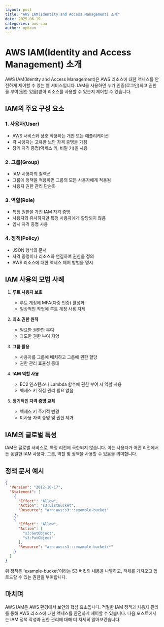 ```yaml
---
layout: post
title: "AWS IAM(Identity and Access Management) 소개"
date: 2025-06-19
categories: aws-saa
author: updaun
---
```


# AWS IAM(Identity and Access Management) 소개

AWS IAM(Identity and Access Management)은 AWS 리소스에 대한 액세스를 안전하게 제어할 수 있는 웹 서비스입니다. IAM을 사용하면 누가 인증(로그인)되고 권한을 부여(권한 있음)받아 리소스를 사용할 수 있는지 제어할 수 있습니다.

## IAM의 주요 구성 요소

### 1. 사용자(User)
- AWS 서비스와 상호 작용하는 개인 또는 애플리케이션
- 각 사용자는 고유한 보안 자격 증명을 가짐
- 장기 자격 증명(액세스 키, 비밀 키)을 사용

### 2. 그룹(Group)
- IAM 사용자의 컬렉션
- 그룹에 정책을 적용하면 그룹의 모든 사용자에게 적용됨
- 사용자 권한 관리 단순화

### 3. 역할(Role)
- 특정 권한을 가진 IAM 자격 증명
- 사용자와 유사하지만 특정 사용자에게 할당되지 않음
- 임시 자격 증명 사용

### 4. 정책(Policy)
- JSON 형식의 문서
- 자격 증명이나 리소스와 연결하여 권한을 정의
- AWS 리소스에 대한 액세스 제어 방법을 명시

## IAM 사용의 모범 사례

1. **루트 사용자 보호**
   - 루트 계정에 MFA(다중 인증) 활성화
   - 일상적인 작업에 루트 계정 사용 자제

2. **최소 권한 원칙**
   - 필요한 권한만 부여
   - 과도한 권한 부여 지양

3. **그룹 활용**
   - 사용자를 그룹에 배치하고 그룹에 권한 할당
   - 권한 관리 효율성 증대

4. **IAM 역할 사용**
   - EC2 인스턴스나 Lambda 함수에 권한 부여 시 역할 사용
   - 액세스 키 직접 관리 필요 없음

5. **정기적인 자격 증명 교체**
   - 액세스 키 주기적 변경
   - 미사용 자격 증명 및 권한 제거

## IAM의 글로벌 특성

IAM은 글로벌 서비스로, 특정 리전에 국한되지 않습니다. 이는 사용자가 어떤 리전에서든 동일한 IAM 사용자, 그룹, 역할 및 정책을 사용할 수 있음을 의미합니다.

## 정책 문서 예시

```json
{
  "Version": "2012-10-17",
  "Statement": [
    {
      "Effect": "Allow",
      "Action": "s3:ListBucket",
      "Resource": "arn:aws:s3:::example-bucket"
    },
    {
      "Effect": "Allow",
      "Action": [
        "s3:GetObject",
        "s3:PutObject"
      ],
      "Resource": "arn:aws:s3:::example-bucket/*"
    }
  ]
}
```

위 정책은 'example-bucket'이라는 S3 버킷의 내용을 나열하고, 객체를 가져오고 업로드할 수 있는 권한을 부여합니다.

## 마치며

AWS IAM은 AWS 환경에서 보안의 핵심 요소입니다. 적절한 IAM 정책과 사용자 관리를 통해 AWS 리소스에 대한 액세스를 안전하게 제어할 수 있습니다. 다음 포스트에서는 IAM 정책 작성과 권한 관리에 대해 더 자세히 알아보겠습니다.